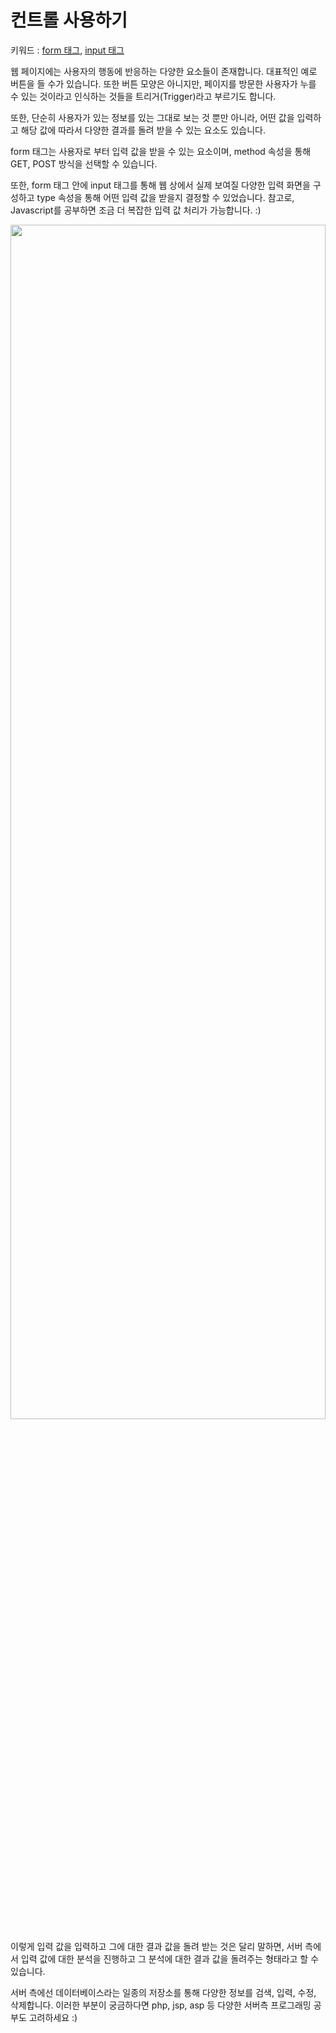 # 컨트롤 사용하기
키워드 : [form 태그](https://www.w3schools.com/html/html_forms.asp), [input 태그](https://www.w3schools.com/html/html_form_input_types.asp)

웹 페이지에는 사용자의 행동에 반응하는 다양한 요소들이 존재합니다. 대표적인 예로 버튼을 들 수가 있습니다. 또한 버튼 모양은 아니지만, 페이지를 방문한 사용자가 누를 수 있는 것이라고 인식하는 것들을 트리거(Trigger)라고 부르기도 합니다.

또한, 단순히 사용자가 있는 정보를 있는 그대로 보는 것 뿐만 아니라, 어떤 값을 입력하고 해당 값에 따라서 다양한 결과를 돌려 받을 수 있는 요소도 있습니다.

form 태그는 사용자로 부터 입력 값을 받을 수 있는 요소이며, method 속성을 통해 GET, POST 방식을 선택할 수 있습니다. 

또한, form 태그 안에 input 태그를 통해 웹 상에서 실제 보여질 다양한 입력 화면을 구성하고 type 속성을 통해 어떤 입력 값을 받을지 결정할 수 있었습니다. 참고로, Javascript를 공부하면 조금 더 복잡한 입력 값 처리가 가능합니다. :)

<p align="center">
    <img src="https://github.com/SeongJaeMoon/FastCampusWebPythonBasic/blob/master/Learning/HTML/Course09/static/form.png" width="100%" height="70%">
</p>

이렇게 입력 값을 입력하고 그에 대한 결과 값을 돌려 받는 것은 달리 말하면, 서버 측에서 입력 값에 대한 분석을 진행하고 그 분석에 대한 결과 값을 돌려주는 형태라고 할 수 있습니다.

서버 측에선 데이터베이스라는 일종의 저장소를 통해 다양한 정보를 검색, 입력, 수정, 삭제합니다. 이러한 부분이 궁금하다면 php, jsp, asp 등 다양한 서버측 프로그래밍 공부도 고려하세요 :)

